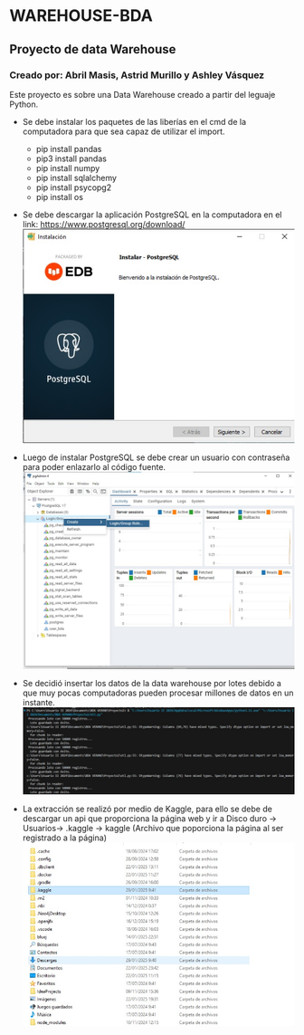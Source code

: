 # WAREHOUSE-BDA
## Proyecto de data Warehouse 
### Creado por: Abril Masis, Astrid Murillo y Ashley Vásquez

Este proyecto es sobre una Data Warehouse creado a partir del leguaje Python. 
* Se debe instalar los paquetes de las liberías en el cmd de la computadora para que sea capaz de utilizar el import.
   - pip install pandas
   - pip3 install pandas
   - pip install numpy
   - pip install sqlalchemy
   - pip install psycopg2
   - pip install os

* Se debe descargar la aplicación PostgreSQL en la computadora en el link: https://www.postgresql.org/download/
![]( https://github.com/AstridYazz/Lab-2/blob/main/PostgreSQL.jpg)

* Luego de instalar PostgreSQL se debe crear un usuario con contraseña para poder enlazarlo al código fuente.
![]( https://github.com/AstridYazz/Lab-2/blob/main/usuario.jpg)

* Se decidió insertar los datos de la data warehouse por lotes debido a que muy pocas computadoras pueden procesar millones de datos en un instante.
![](https://github.com/AstridYazz/Lab-2/blob/main/lote.jpg)

* La extracción se realizó por medio de Kaggle, para ello se debe de descargar un api que proporciona la página web y ir a Disco duro -> Usuarios-> .kaggle -> kaggle  (Archivo que poporciona la página al ser registrado a la página)
![](https://github.com/AstridYazz/Lab-2/blob/main/.kaggle.jpeg)

  




